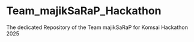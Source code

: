 # Team_majikSaRaP_Hackathon
The dedicated Repository of the Team majikSaRaP for Komsai Hackathon 2025
